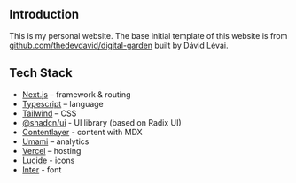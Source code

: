 ## Introduction

This is my personal website. The base initial template of this website is from [github.com/thedevdavid/digital-garden](https://github.com/thedevdavid/digital-garden) built by Dávid Lévai.

## Tech Stack

- [Next.js](https://nextjs.org/) – framework & routing
- [Typescript](https://www.typescriptlang.org/) – language
- [Tailwind](https://tailwindcss.com/) – CSS
- [@shadcn/ui](https://ui.shadcn.com/) - UI library (based on Radix UI)
- [Contentlayer](https://contentlayer.dev/) - content with MDX
- [Umami](https://umami.is/) – analytics
- [Vercel](https://vercel.com/) – hosting
- [Lucide](https://lucide.dev/icons/) - icons
- [Inter](https://fonts.google.com/specimen/Inter) - font
